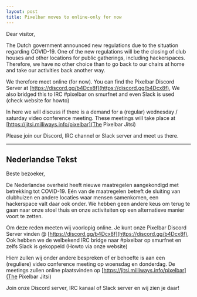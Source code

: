 ```yaml
---
layout: post
title: Pixelbar moves to online-only for now 
---
```


Dear visitor,

The Dutch government announced new regulations due to the situation regarding COVID-19. One of the new regulations will be the closing of club houses and other locations for public gatherings, including hackerspaces. Therefore, we have no other choice than to go back to our chairs at home and take our activities back another way. 

We therefore meet online (for now). You can find the Pixelbar Discord Server at [https://discord.gg/b4Dcx8f](https://discord.gg/b4Dcx8f), We also bridged this to IRC #pixelbar on smurfnet and even Slack is used (check website for howto)

In here we will discuss if there is a demand for a (regular) wednesday / saturday video conference meeting. These meetings will take place at [https://jitsi.milliways.info/pixelbar](The Pixelbar Jitsi)

Please join our Discord, IRC channel or Slack server and meet us there.

----------------------
<h2>Nederlandse Tekst</h2>

Beste bezoeker,

De Nederlandse overheid heeft nieuwe maatregelen aangekondigd met betrekking tot COVID-19. Eén van de maatregelen betreft de sluiting van clubhuizen en andere locaties waar mensen samenkomen, een hackerspace valt daar ook onder. We hebben geen andere keus om terug te gaan naar onze stoel thuis en onze activiteiten op een alternatieve manier voort te zetten.

Om deze reden meeten wij voorlopig online. Je kunt onze Pixelbar Discord Server vinden @ [https://discord.gg/b4Dcx8f](https://discord.gg/b4Dcx8f), Ook hebben we de welbekend IRC bridge naar #pixelbar op smurfnet en zelfs Slack is gekoppeld (Howto via onze website)

Hierr zullen wij onder andere bespreken of er behoefte is aan een (reguliere) video conference meeting op woensdag en donderdag. De meetings zullen online plaatsvinden op [https://jitsi.milliways.info/pixelbar](The Pixelbar Jitsi) 

Join onze Discord server, IRC kanaal of Slack server en wij zien je daar!
